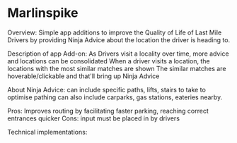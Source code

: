 # Marlinspike

Overview: 
Simple app additions to improve the Quality of Life of Last Mile Drivers 
by providing Ninja Advice about the location the driver is heading to.

Description of app Add-on:
As Drivers visit a locality over time, more advice and locations can be consolidated
When a driver visits a location, the locations with the most similar matches are shown
The similar matches are hoverable/clickable and that'll bring up Ninja Advice

About Ninja Advice:
can include specific paths, lifts, stairs to take to optimise pathing
can also include carparks, gas stations, eateries nearby.

Pros: Improves routing by facilitating faster parking, reaching correct entrances quicker
Cons: input must be placed in by drivers

Technical implementations:
